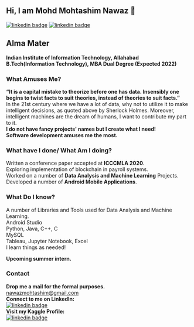 ## Hi, I am Mohd Mohtashim Nawaz 👋
[![linkedin badge](https://img.shields.io/badge/LinkedIn-mohd--mohtashim--nawaz-blue)](https://www.linkedin.com/in/mohd-mohtashim-nawaz-423812148/)
[![linkedin badge](https://img.shields.io/badge/Kaggle-mohtashimnawaz-blue)](https://www.kaggle.com/mohtashimnawaz)

## Alma Mater
**Indian Institute of Information Technology, Allahabad** <br>
**B.Tech(Information Technology), MBA Dual Degree (Expected 2022)**

### What Amuses Me?
**“It is a capital mistake to theorize before one has data. Insensibly one begins to twist facts to suit theories, instead of theories to suit facts.”**<br>
In the 21st century where we have a lot of data, why not to utilize it to make intelligent decisions, as quoted above by Sherlock Holmes. Moreover, intelligent machines are the dream of humans, I want to contribute my part to it.
<br>
**I do not have fancy projects' names but I create what I need!** <br>
**Software development amuses me the most.** <br>

### What have I done/ What Am I doing?<br>
Written a conference paper accepted at **ICCCMLA 2020**.<br>
Exploring implementation of blockchain in payroll systems. <br>
Worked on a number of **Data Analysis and Machine Learning** Projects.<br>
Developed a number of **Android Mobile Applications**.<br>

### What Do I know?<br>
A number of Libraries and Tools used for Data Analysis and Machine Learning. <br>
Android Studio <br>
Python, Java, C++, C <br>
MySQL <br>
Tableau, Jupyter Notebook, Excel<br>
I learn things as needed!
<br>

**Upcoming summer intern.**
<br>

### Contact
**Drop me a mail for the formal purposes.**<br>
[nawazmohtashim@gmail.com](mailto:nawazmohtashim@gmail.com)<br>
**Connect to me on LinkedIn:**<br>
[![linkedin badge](https://img.shields.io/badge/LinkedIn-mohd--mohtashim--nawaz-blue)](https://www.linkedin.com/in/mohd-mohtashim-nawaz-423812148/)<br>
**Visit my Kaggle Profile:**<br>
[![linkedin badge](https://img.shields.io/badge/Kaggle-mohtashimnawaz-blue)](https://www.kaggle.com/mohtashimnawaz)<br>

